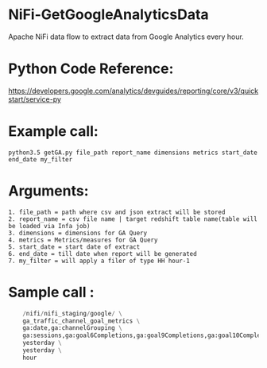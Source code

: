 # NiFi-GetGoogleAnalyticsData

 Apache NiFi data flow to extract data from Google Analytics every hour.


# Python Code Reference: 
https://developers.google.com/analytics/devguides/reporting/core/v3/quickstart/service-py

# Example call:
   ```python3.5 getGA.py file_path report_name dimensions metrics start_date end_date my_filter```

# Arguments:
    1. file_path = path where csv and json extract will be stored
    2. report_name = csv file name | target redshift table name(table will be loaded via Infa job)
    3. dimensions = dimensions for GA Query
    4. metrics = Metrics/measures for GA Query
    5. start_date = start date of extract
    6. end_date = till date when report will be generated
    7. my_filter = will apply a filer of type HH hour-1
# Sample call :
  ```python getGA.py \
      /nifi/nifi_staging/google/ \
      ga_traffic_channel_goal_metrics \
      ga:date,ga:channelGrouping \
      ga:sessions,ga:goal6Completions,ga:goal9Completions,ga:goal10Completions,ga:goal13Completions,ga:goal8Completions,ga:goal7Completions,ga:goal12Completions,ga:goal4Completions,ga:goal5Completions \
      yesterday \
      yesterday \
      hour
```